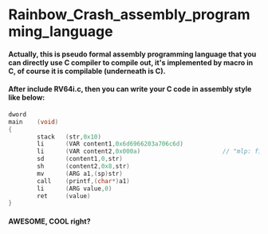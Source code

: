 # Rainbow_Crash_assembly_programming_language
#### Actually, this is pseudo formal assembly programming language that you can directly use C compiler to compile out, it's implemented by macro in C, of course it is compilable (underneath is C).
#### After include RV64i.c, then you can write your C code in assembly style like below:

```c
dword
main    (void)
{
        stack   (str,0x10)
        li      (VAR content1,0x6d6966203a706c6d)
        li      (VAR content2,0x000a)                       // "mlp: fim\n"
        sd      (content1,0,str)
        sh      (content2,0x8,str)
        mv      (ARG a1,(sp)str)
        call    (printf,(char*)a1)
        li      (ARG value,0)
        ret     (value)
}
```
#### AWESOME, COOL right?
